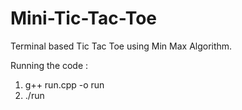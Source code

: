 # Mini-Tic-Tac-Toe
Terminal based Tic Tac Toe using Min Max Algorithm.

Running the code : 
1. g++ run.cpp -o run
2. ./run
